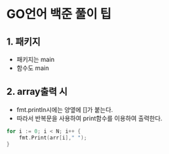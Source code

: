# GO언어 백준 풀이 팁

## 1. 패키지

- 패키지는 main
- 함수도 main

## 2. array출력 시

- fmt.println시에는 양옆에 []가 붙는다.
- 따라서 반복문을 사용하여 print함수를 이용하여 출력한다.

```go
for i := 0; i < N; i++ {
    fmt.Print(arr[i]," ");
}
```
